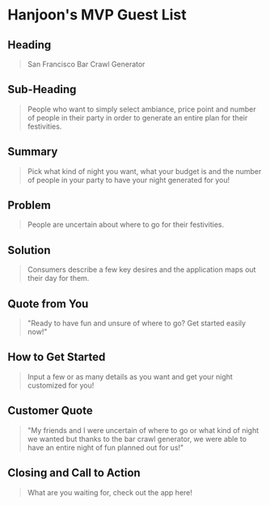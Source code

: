 # Hanjoon's MVP Guest List #

<!--
> This material was originally posted [here](http://www.quora.com/What-is-Amazons-approach-to-product-development-and-product-management). It is reproduced here for posterities sake.

There is an approach called "working backwards" that is widely used at Amazon. They work backwards from the customer, rather than starting with an idea for a product and trying to bolt customers onto it. While working backwards can be applied to any specific product decision, using this approach is especially important when developing new products or features.

For new initiatives a product manager typically starts by writing an internal press release announcing the finished product. The target audience for the press release is the new/updated product's customers, which can be retail customers or internal users of a tool or technology. Internal press releases are centered around the customer problem, how current solutions (internal or external) fail, and how the new product will blow away existing solutions.

If the benefits listed don't sound very interesting or exciting to customers, then perhaps they're not (and shouldn't be built). Instead, the product manager should keep iterating on the press release until they've come up with benefits that actually sound like benefits. Iterating on a press release is a lot less expensive than iterating on the product itself (and quicker!).

If the press release is more than a page and a half, it is probably too long. Keep it simple. 3-4 sentences for most paragraphs. Cut out the fat. Don't make it into a spec. You can accompany the press release with a FAQ that answers all of the other business or execution questions so the press release can stay focused on what the customer gets. My rule of thumb is that if the press release is hard to write, then the product is probably going to suck. Keep working at it until the outline for each paragraph flows.

Oh, and I also like to write press-releases in what I call "Oprah-speak" for mainstream consumer products. Imagine you're sitting on Oprah's couch and have just explained the product to her, and then you listen as she explains it to her audience. That's "Oprah-speak", not "Geek-speak".

Once the project moves into development, the press release can be used as a touchstone; a guiding light. The product team can ask themselves, "Are we building what is in the press release?" If they find they're spending time building things that aren't in the press release (overbuilding), they need to ask themselves why. This keeps product development focused on achieving the customer benefits and not building extraneous stuff that takes longer to build, takes resources to maintain, and doesn't provide real customer benefit (at least not enough to warrant inclusion in the press release).
 -->

## Heading ##
  > San Francisco Bar Crawl Generator

## Sub-Heading ##
  > People who want to simply select ambiance, price point and number of people in their party in order to generate an entire plan for their festivities.

## Summary ##
  > Pick what kind of night you want, what your budget is and the number of people in your party to have your night generated for you!

## Problem ##
  > People are uncertain about where to go for their festivities.

## Solution ##
  > Consumers describe a few key desires and the application maps out their day for them.

## Quote from You ##
  > "Ready to have fun and unsure of where to go? Get started easily now!"

## How to Get Started ##
  > Input a few or as many details as you want and get your night customized for you!

## Customer Quote ##
  > "My friends and I were uncertain of where to go or what kind of night we wanted but thanks to the bar crawl generator, we were able to have an entire night of fun planned out for us!"

## Closing and Call to Action ##
  > What are you waiting for, check out the app here!
